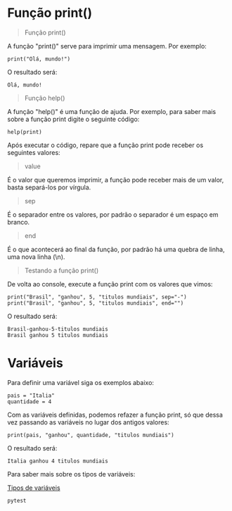 # Função print()

> Função print()

A função "print()" serve para imprimir uma mensagem. Por exemplo:

```
print("Olá, mundo!")
```

O resultado será: 

```
Olá, mundo!
```

> Função help()

A função "help()" é uma função de ajuda. Por exemplo, para saber mais sobre a função print digite o seguinte código:

```
help(print)
```

Após executar o código, repare que a função print pode receber os seguintes valores: 

>value 

É o valor que queremos imprimir, a função pode receber mais de um valor, basta separá-los por vírgula.

> sep 

É o separador entre os valores, por padrão o separador é um espaço em branco.

> end 

É o que acontecerá ao final da função, por padrão há uma quebra de linha, uma nova linha (\n).

>Testando a função print()

De volta ao console, execute a função print com os valores que vimos:

```
print("Brasil", "ganhou", 5, "titulos mundiais", sep="-")
print("Brasil", "ganhou", 5, "titulos mundiais", end="")
```

O resultado será: 

```
Brasil-ganhou-5-titulos mundiais
Brasil ganhou 5 titulos mundiais
```

# Variáveis

Para definir uma variável siga os exemplos abaixo:

```
pais = "Italia"
quantidade = 4
```

Com as variáveis definidas, podemos refazer a função print, só que dessa vez passando as variáveis no lugar dos antigos valores:

```
print(pais, "ganhou", quantidade, "titulos mundiais")
```

O resultado será:

```
Italia ganhou 4 titulos mundiais
```
Para saber mais sobre os tipos de variáveis:

[Tipos de variáveis]

[Tipos de variáveis]: https://github.com/GabrielMoreto/Python/blob/c5cc2d7991a4b00320461a93f070a14fa003d3ab/tipagem_de_variaveis.py

`pytest`



